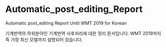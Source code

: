 # Automatic_post_editing_Report
Automatic post_editing Report Until WMT 2019 for Korean

기계번역의 하위분야인 기계번역 사후처리에 대한 정리 문서입니다.
WMT 2019까지 즉 가장 최신 모델까지 설명되어 있습니다.

